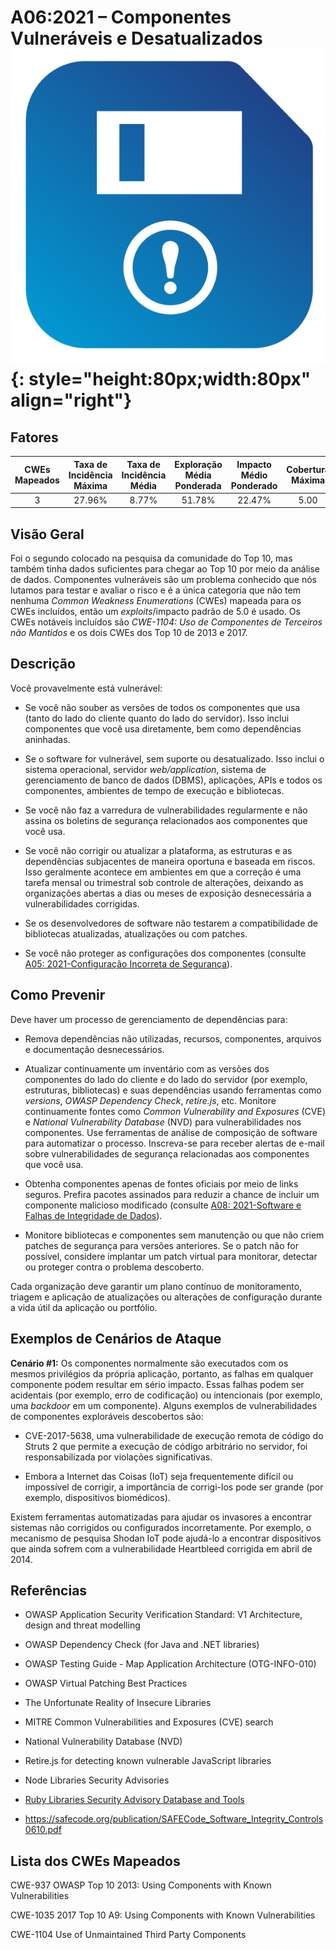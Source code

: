 # A06:2021 – Componentes Vulneráveis e Desatualizados    ![icon](OWASP%20Top%2010/Top10/2021/docs/assets/TOP_10_Icons_Final_Vulnerable_Outdated_Components.png){: style="height:80px;width:80px" align="right"}

## Fatores

| CWEs Mapeados | Taxa de Incidência Máxima | Taxa de Incidência Média | Exploração Média Ponderada | Impacto Médio Ponderado | Cobertura Máxima | Cobertura Média | Total de ocorrências | Total de CVEs |
|:-------------:|:-------------------------:|:------------------------:|:--------------------------:|:-----------------------:|:----------------:|:---------------:|:--------------------:|:-------------:|
| 3             | 27.96%                    | 8.77%                    | 51.78%                     | 22.47%                  | 5.00             | 5.00            | 30,457               | 0             |

## Visão Geral

Foi o segundo colocado na pesquisa da comunidade do Top 10, mas também tinha
dados suficientes para chegar ao Top 10 por meio da análise de dados.
Componentes vulneráveis são um problema conhecido que nós lutamos para
testar e avaliar o risco e é a única categoria que não tem nenhuma
_Common Weakness Enumerations_ (CWEs) mapeada para os CWEs incluídos,
então um _exploits_/impacto padrão de 5.0 é usado. Os CWEs notáveis
incluídos são *CWE-1104: Uso de Componentes de Terceiros não Mantidos*
e os dois CWEs dos Top 10 de 2013 e 2017.

## Descrição 

Você provavelmente está vulnerável:

- Se você não souber as versões de todos os componentes que usa
    (tanto do lado do cliente quanto do lado do servidor). Isso
    inclui componentes que você usa diretamente, bem como
    dependências aninhadas.

- Se o software for vulnerável, sem suporte ou desatualizado.
    Isso inclui o sistema operacional, servidor _web/application_,
    sistema de gerenciamento de banco de dados (DBMS), aplicações,
    APIs e todos os componentes, ambientes de tempo de execução e bibliotecas.

- Se você não faz a varredura de vulnerabilidades regularmente e
    não assina os boletins de segurança relacionados aos componentes que você usa.

- Se você não corrigir ou atualizar a plataforma, as estruturas e as dependências
    subjacentes de maneira oportuna e baseada em riscos. Isso geralmente acontece
    em ambientes em que a correção é uma tarefa mensal ou trimestral sob controle
    de alterações, deixando as organizações abertas a dias ou meses de exposição
    desnecessária a vulnerabilidades corrigidas.

- Se os desenvolvedores de software não testarem a compatibilidade de
   bibliotecas atualizadas, atualizações ou com patches.

- Se você não proteger as configurações dos componentes
    (consulte [A05: 2021-Configuração Incorreta de Segurança](A05_2021-Security_Misconfiguration.pt_BR.md)).

## Como Prevenir

Deve haver um processo de gerenciamento de dependências para:

- Remova dependências não utilizadas, recursos, componentes, arquivos
    e documentação desnecessários.

- Atualizar continuamente um inventário com as versões dos componentes
    do lado do cliente e do lado do servidor (por exemplo, estruturas,
    bibliotecas) e suas dependências usando ferramentas como _versions_,
    _OWASP Dependency Check_, _retire.js_, etc. Monitore continuamente fontes
    como _Common Vulnerability and Exposures_ (CVE) e _National Vulnerability
    Database_ (NVD) para vulnerabilidades nos componentes. Use ferramentas
    de análise de composição de software para automatizar o processo.
    Inscreva-se para receber alertas de e-mail sobre vulnerabilidades de
    segurança relacionadas aos componentes que você usa.

- Obtenha componentes apenas de fontes oficiais por meio de links seguros.
    Prefira pacotes assinados para reduzir a chance de incluir um componente
    malicioso modificado (consulte
    [A08: 2021-Software e Falhas de Integridade de Dados](A08_2021-Software_and_Data_Integrity_Failures.pt_BR.md)).

- Monitore bibliotecas e componentes sem manutenção ou que não criem patches
    de segurança para versões anteriores. Se o patch não for possível,
    considere implantar um patch virtual para monitorar, detectar ou proteger
    contra o problema descoberto.

Cada organização deve garantir um plano contínuo de monitoramento, triagem e
aplicação de atualizações ou alterações de configuração durante a vida
útil da aplicação ou portfólio.

## Exemplos de Cenários de Ataque

**Cenário #1:** Os componentes normalmente são executados com os mesmos
privilégios da própria aplicação, portanto, as falhas em qualquer componente
podem resultar em sério impacto. Essas falhas podem ser acidentais
(por exemplo, erro de codificação) ou intencionais (por exemplo, uma
_backdoor_ em um componente). Alguns exemplos de vulnerabilidades
de componentes exploráveis descobertos são:

- CVE-2017-5638, uma vulnerabilidade de execução remota de código
    do Struts 2 que permite a execução de código arbitrário no servidor,
    foi responsabilizada por violações significativas.

- Embora a Internet das Coisas (IoT) seja frequentemente difícil ou
    impossível de corrigir, a importância de corrigi-los pode ser
    grande (por exemplo, dispositivos biomédicos).

Existem ferramentas automatizadas para ajudar os invasores a encontrar
sistemas não corrigidos ou configurados incorretamente. Por exemplo,
o mecanismo de pesquisa Shodan IoT pode ajudá-lo a encontrar
dispositivos que ainda sofrem com a vulnerabilidade Heartbleed
corrigida em abril de 2014.

## Referências

-   OWASP Application Security Verification Standard: V1 Architecture,
    design and threat modelling

-   OWASP Dependency Check (for Java and .NET libraries)

-   OWASP Testing Guide - Map Application Architecture (OTG-INFO-010)

-   OWASP Virtual Patching Best Practices

-   The Unfortunate Reality of Insecure Libraries

-   MITRE Common Vulnerabilities and Exposures (CVE) search

-   National Vulnerability Database (NVD)

-   Retire.js for detecting known vulnerable JavaScript libraries

-   Node Libraries Security Advisories

-   [Ruby Libraries Security Advisory Database and Tools]()

-   https://safecode.org/publication/SAFECode_Software_Integrity_Controls0610.pdf

## Lista dos CWEs Mapeados

CWE-937 OWASP Top 10 2013: Using Components with Known Vulnerabilities

CWE-1035 2017 Top 10 A9: Using Components with Known Vulnerabilities

CWE-1104 Use of Unmaintained Third Party Components

